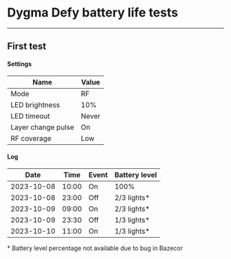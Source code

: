 # Dygma Defy battery life tests

---

## First test
#### Settings
| Name               | Value |
|--------------------|-------|
| Mode               | RF    |
| LED brightness     | 10%   |
| LED timeout        | Never |
| Layer change pulse | On    |
| RF coverage        | Low   |

#### Log
| Date       | Time  | Event | Battery level |
|------------|-------|-------|---------------|
| 2023-10-08 | 10:00 | On    | 100%          |
| 2023-10-08 | 23:00 | Off   | 2/3 lights*   |
| 2023-10-09 | 09:00 | On    | 2/3 lights*   |
| 2023-10-09 | 23:30 | Off   | 1/3 lights*   |
| 2023-10-10 | 11:00 | On    | 1/3 lights*   |

\* Battery level percentage not available due to bug in Bazecor
